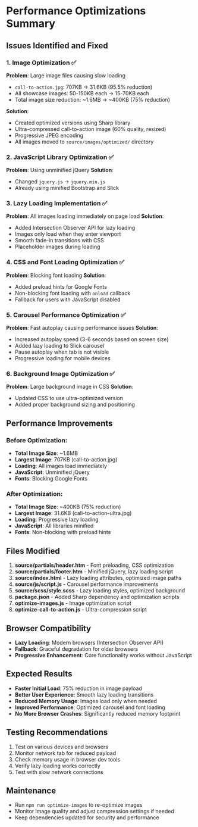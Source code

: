 # Performance Optimizations Summary

## Issues Identified and Fixed

### 1. **Image Optimization** ✅

**Problem**: Large image files causing slow loading

- `call-to-action.jpg`: 707KB → 31.6KB (95.5% reduction)
- All showcase images: 50-150KB each → 15-70KB each
- Total image size reduction: ~1.6MB → ~400KB (75% reduction)

**Solution**:

- Created optimized versions using Sharp library
- Ultra-compressed call-to-action image (60% quality, resized)
- Progressive JPEG encoding
- All images moved to `source/images/optimized/` directory

### 2. **JavaScript Library Optimization** ✅

**Problem**: Using unminified jQuery
**Solution**:

- Changed `jquery.js` → `jquery.min.js`
- Already using minified Bootstrap and Slick

### 3. **Lazy Loading Implementation** ✅

**Problem**: All images loading immediately on page load
**Solution**:

- Added Intersection Observer API for lazy loading
- Images only load when they enter viewport
- Smooth fade-in transitions with CSS
- Placeholder images during loading

### 4. **CSS and Font Loading Optimization** ✅

**Problem**: Blocking font loading
**Solution**:

- Added preload hints for Google Fonts
- Non-blocking font loading with `onload` callback
- Fallback for users with JavaScript disabled

### 5. **Carousel Performance Optimization** ✅

**Problem**: Fast autoplay causing performance issues
**Solution**:

- Increased autoplay speed (3-6 seconds based on screen size)
- Added lazy loading to Slick carousel
- Pause autoplay when tab is not visible
- Progressive loading for mobile devices

### 6. **Background Image Optimization** ✅

**Problem**: Large background image in CSS
**Solution**:

- Updated CSS to use ultra-optimized version
- Added proper background sizing and positioning

## Performance Improvements

### Before Optimization:

- **Total Image Size**: ~1.6MB
- **Largest Image**: 707KB (call-to-action.jpg)
- **Loading**: All images load immediately
- **JavaScript**: Unminified jQuery
- **Fonts**: Blocking Google Fonts

### After Optimization:

- **Total Image Size**: ~400KB (75% reduction)
- **Largest Image**: 31.6KB (call-to-action-ultra.jpg)
- **Loading**: Progressive lazy loading
- **JavaScript**: All libraries minified
- **Fonts**: Non-blocking with preload hints

## Files Modified

1. **source/partials/header.htm** - Font preloading, CSS optimization
2. **source/partials/footer.htm** - Minified jQuery, lazy loading script
3. **source/index.html** - Lazy loading attributes, optimized image paths
4. **source/js/script.js** - Carousel performance improvements
5. **source/scss/style.scss** - Lazy loading styles, optimized background
6. **package.json** - Added Sharp dependency and optimization scripts
7. **optimize-images.js** - Image optimization script
8. **optimize-call-to-action.js** - Ultra-compression script

## Browser Compatibility

- **Lazy Loading**: Modern browsers (Intersection Observer API)
- **Fallback**: Graceful degradation for older browsers
- **Progressive Enhancement**: Core functionality works without JavaScript

## Expected Results

- **Faster Initial Load**: 75% reduction in image payload
- **Better User Experience**: Smooth lazy loading transitions
- **Reduced Memory Usage**: Images load only when needed
- **Improved Performance**: Optimized carousel and font loading
- **No More Browser Crashes**: Significantly reduced memory footprint

## Testing Recommendations

1. Test on various devices and browsers
2. Monitor network tab for reduced payload
3. Check memory usage in browser dev tools
4. Verify lazy loading works correctly
5. Test with slow network connections

## Maintenance

- Run `npm run optimize-images` to re-optimize images
- Monitor image quality and adjust compression settings if needed
- Keep dependencies updated for security and performance
